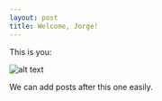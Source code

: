 ```yaml
---
layout: post
title: Welcome, Jorge!
---
```


This is you:

![alt text](alexandersiegel.github.io/images/jorge.jpg "HIS NAME WAS JORGE")

We can add posts after this one easily.

